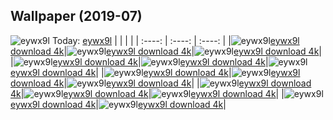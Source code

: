 ## Wallpaper (2019-07)
![eywx9l](https://th.wallhaven.cc/small/ey/eywx9l.jpg) Today: [eywx9l](https://th.wallhaven.cc/small/ey/eywx9l.jpg)
|      |      |      |
| :----: | :----: | :----: |
|![eywx9l](https://th.wallhaven.cc/small/ey/eywx9l.jpg)[eywx9l download 4k](https://th.wallhaven.cc/small/ey/eywx9l.jpg)|![eywx9l](https://th.wallhaven.cc/small/ey/eywx9l.jpg)[eywx9l download 4k](https://th.wallhaven.cc/small/ey/eywx9l.jpg)|![eywx9l](https://th.wallhaven.cc/small/ey/eywx9l.jpg)[eywx9l download 4k](https://th.wallhaven.cc/small/ey/eywx9l.jpg)|
|![eywx9l](https://th.wallhaven.cc/small/ey/eywx9l.jpg)[eywx9l download 4k](https://th.wallhaven.cc/small/ey/eywx9l.jpg)|![eywx9l](https://th.wallhaven.cc/small/ey/eywx9l.jpg)[eywx9l download 4k](https://th.wallhaven.cc/small/ey/eywx9l.jpg)|![eywx9l](https://th.wallhaven.cc/small/ey/eywx9l.jpg)[eywx9l download 4k](https://th.wallhaven.cc/small/ey/eywx9l.jpg)|
|![eywx9l](https://th.wallhaven.cc/small/ey/eywx9l.jpg)[eywx9l download 4k](https://th.wallhaven.cc/small/ey/eywx9l.jpg)|![eywx9l](https://th.wallhaven.cc/small/ey/eywx9l.jpg)[eywx9l download 4k](https://th.wallhaven.cc/small/ey/eywx9l.jpg)|![eywx9l](https://th.wallhaven.cc/small/ey/eywx9l.jpg)[eywx9l download 4k](https://th.wallhaven.cc/small/ey/eywx9l.jpg)|
|![eywx9l](https://th.wallhaven.cc/small/ey/eywx9l.jpg)[eywx9l download 4k](https://th.wallhaven.cc/small/ey/eywx9l.jpg)|![eywx9l](https://th.wallhaven.cc/small/ey/eywx9l.jpg)[eywx9l download 4k](https://th.wallhaven.cc/small/ey/eywx9l.jpg)|![eywx9l](https://th.wallhaven.cc/small/ey/eywx9l.jpg)[eywx9l download 4k](https://th.wallhaven.cc/small/ey/eywx9l.jpg)|
|![eywx9l](https://th.wallhaven.cc/small/ey/eywx9l.jpg)[eywx9l download 4k](https://th.wallhaven.cc/small/ey/eywx9l.jpg)|![eywx9l](https://th.wallhaven.cc/small/ey/eywx9l.jpg)[eywx9l download 4k](https://th.wallhaven.cc/small/ey/eywx9l.jpg)|